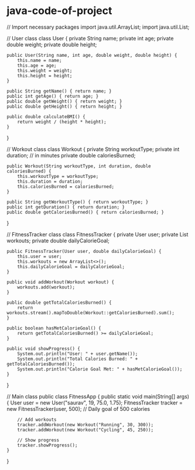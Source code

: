 # java-code-of-project

// Import necessary packages
import java.util.ArrayList;
import java.util.List;

// User class
class User {
    private String name;
    private int age;
    private double weight;
    private double height;

    public User(String name, int age, double weight, double height) {
        this.name = name;
        this.age = age;
        this.weight = weight;
        this.height = height;
    }

    public String getName() { return name; }
    public int getAge() { return age; }
    public double getWeight() { return weight; }
    public double getHeight() { return height; }

    public double calculateBMI() {
        return weight / (height * height);
    }
}

// Workout class
class Workout {
    private String workoutType;
    private int duration; // in minutes
    private double caloriesBurned;

    public Workout(String workoutType, int duration, double caloriesBurned) {
        this.workoutType = workoutType;
        this.duration = duration;
        this.caloriesBurned = caloriesBurned;
    }

    public String getWorkoutType() { return workoutType; }
    public int getDuration() { return duration; }
    public double getCaloriesBurned() { return caloriesBurned; }
}

// FitnessTracker class
class FitnessTracker {
    private User user;
    private List<Workout> workouts;
    private double dailyCalorieGoal;

    public FitnessTracker(User user, double dailyCalorieGoal) {
        this.user = user;
        this.workouts = new ArrayList<>();
        this.dailyCalorieGoal = dailyCalorieGoal;
    }

    public void addWorkout(Workout workout) {
        workouts.add(workout);
    }

    public double getTotalCaloriesBurned() {
        return workouts.stream().mapToDouble(Workout::getCaloriesBurned).sum();
    }

    public boolean hasMetCalorieGoal() {
        return getTotalCaloriesBurned() >= dailyCalorieGoal;
    }

    public void showProgress() {
        System.out.println("User: " + user.getName());
        System.out.println("Total Calories Burned: " + getTotalCaloriesBurned());
        System.out.println("Calorie Goal Met: " + hasMetCalorieGoal());
    }
}

// Main class
public class FitnessApp {
    public static void main(String[] args) {
        User user = new User("saurav", 19, 75.0, 1.75);
        FitnessTracker tracker = new FitnessTracker(user, 500); // Daily goal of 500 calories

        // Add workouts
        tracker.addWorkout(new Workout("Running", 30, 300));
        tracker.addWorkout(new Workout("Cycling", 45, 250));

        // Show progress
        tracker.showProgress();
    }
}
